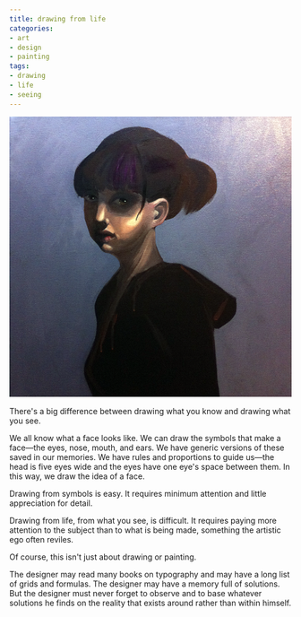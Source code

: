 ```yaml
---
title: drawing from life
categories:
- art
- design
- painting
tags:
- drawing
- life
- seeing
---
```


![](10/painting.png)

There's a big difference between drawing what you know and drawing what you see. 

We all know what a face looks like. We can draw the symbols that make a face—the eyes, nose, mouth, and ears. We have generic versions of these saved in our memories. We have rules and proportions to guide us—the head is five eyes wide and the eyes have one eye's space between them. In this way, we draw the idea of a face.

Drawing from symbols is easy. It requires minimum attention and little appreciation for detail. 

Drawing from life, from what you see, is difficult. It requires paying more attention to the subject than to what is being made, something the artistic ego often reviles. 

Of course, this isn't just about drawing or painting.

The designer may read many books on typography and may have a long list of grids and formulas. The designer may have a memory full of solutions. But the designer must never forget to observe and to base whatever solutions he finds on the reality that exists around rather than within himself.
